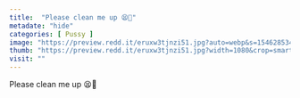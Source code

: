 ```yaml
---
title:  "Please clean me up 😫👅"
metadate: "hide"
categories: [ Pussy ]
image: "https://preview.redd.it/eruxw3tjnzi51.jpg?auto=webp&s=154628534b215cfe7d64f52ef4d8b603b780e93e"
thumb: "https://preview.redd.it/eruxw3tjnzi51.jpg?width=1080&crop=smart&auto=webp&s=36d293b6fa3c0b1478677c10f19062530f1daeb1"
visit: ""
---
```

Please clean me up 😫👅
